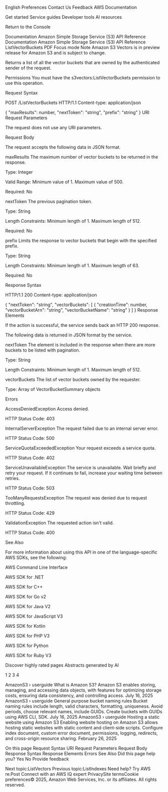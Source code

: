English
Preferences
Contact Us
Feedback
AWS Documentation

Get started
Service guides
Developer tools
AI resources

Return to the Console

Documentation
Amazon Simple Storage Service (S3)
API Reference
Documentation
Amazon Simple Storage Service (S3)
API Reference
ListVectorBuckets
PDF
Focus mode
Note
Amazon S3 Vectors is in preview release for Amazon S3 and is subject to change.

Returns a list of all the vector buckets that are owned by the authenticated sender of the request.

Permissions
You must have the s3vectors:ListVectorBuckets permission to use this operation.

Request Syntax

POST /ListVectorBuckets HTTP/1.1
Content-type: application/json

{
"maxResults": number,
"nextToken": "string",
"prefix": "string"
}
URI Request Parameters

The request does not use any URI parameters.

Request Body

The request accepts the following data in JSON format.

maxResults
The maximum number of vector buckets to be returned in the response.

Type: Integer

Valid Range: Minimum value of 1. Maximum value of 500.

Required: No

nextToken
The previous pagination token.

Type: String

Length Constraints: Minimum length of 1. Maximum length of 512.

Required: No

prefix
Limits the response to vector buckets that begin with the specified prefix.

Type: String

Length Constraints: Minimum length of 1. Maximum length of 63.

Required: No

Response Syntax

HTTP/1.1 200
Content-type: application/json

{
"nextToken": "string",
"vectorBuckets": [
{
"creationTime": number,
"vectorBucketArn": "string",
"vectorBucketName": "string"
}
]
}
Response Elements

If the action is successful, the service sends back an HTTP 200 response.

The following data is returned in JSON format by the service.

nextToken
The element is included in the response when there are more buckets to be listed with pagination.

Type: String

Length Constraints: Minimum length of 1. Maximum length of 512.

vectorBuckets
The list of vector buckets owned by the requester.

Type: Array of VectorBucketSummary objects

Errors

AccessDeniedException
Access denied.

HTTP Status Code: 403

InternalServerException
The request failed due to an internal server error.

HTTP Status Code: 500

ServiceQuotaExceededException
Your request exceeds a service quota.

HTTP Status Code: 402

ServiceUnavailableException
The service is unavailable. Wait briefly and retry your request. If it continues to fail, increase your waiting time between retries.

HTTP Status Code: 503

TooManyRequestsException
The request was denied due to request throttling.

HTTP Status Code: 429

ValidationException
The requested action isn't valid.

HTTP Status Code: 400

See Also

For more information about using this API in one of the language-specific AWS SDKs, see the following:

AWS Command Line Interface

AWS SDK for .NET

AWS SDK for C++

AWS SDK for Go v2

AWS SDK for Java V2

AWS SDK for JavaScript V3

AWS SDK for Kotlin

AWS SDK for PHP V3

AWS SDK for Python

AWS SDK for Ruby V3

Discover highly rated pages Abstracts generated by AI

1
2
3
4

AmazonS3 › userguide
What is Amazon S3?
Amazon S3 enables storing, managing, and accessing data objects, with features for optimizing storage costs, ensuring data consistency, and controlling access.
July 16, 2025
AmazonS3 › userguide
General purpose bucket naming rules
Bucket naming rules include length, valid characters, formatting, uniqueness. Avoid periods, choose relevant names, include GUIDs. Create buckets with GUIDs using AWS CLI, SDK.
July 16, 2025
AmazonS3 › userguide
Hosting a static website using Amazon S3
Enabling website hosting on Amazon S3 allows hosting static websites with static content and client-side scripts. Configure index document, custom error document, permissions, logging, redirects, and cross-origin resource sharing.
February 26, 2025

On this page
Request Syntax
URI Request Parameters
Request Body
Response Syntax
Response Elements
Errors
See Also
Did this page help you?
Yes
No
Provide feedback

Next topic:ListVectors
Previous topic:ListIndexes
Need help?
Try AWS re:Post
Connect with an AWS IQ expert
PrivacySite termsCookie preferences© 2025, Amazon Web Services, Inc. or its affiliates. All rights reserved.